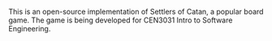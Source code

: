 This is an open-source implementation of Settlers of Catan, a popular board game. The game is being developed for CEN3031 Intro to Software Engineering.
